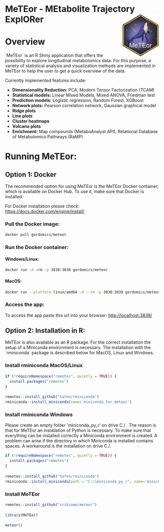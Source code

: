 # MeTEor - MEtabolite Trajectory ExplORer <img src="man/figures/logo.png" align="right" alt="" width="120" />

# Overview

\`MeTEor\` is an R Shiny application that offers the possibility to explore longitudinal metabolomics data. For this purpose, a variety of statistical analysis and visualization methods are implemented in MeTEor to help the user to get a quick overview of the data.

Currently implemented features include:

-   **Dimensionality Reduction:** PCA, Modern Tensor Factorization (TCAM)
-   **Statistical models:** Linear Mixed Models, Mixed ANOVA, Friedman test
-   **Prediction models:** Logistic regression, Random Forest, XGBoost
-   **Network plots:** Pearson correlation network, Gaussian graphical model
-   **Ridge plots**
-   **Line plots**
-   **Cluster heatmaps**
-   **Volcano plots**
-   **Enrichment:** Map compounds (MetaboAnalyst API), Relational Database of Metabolomics Pathways (RaMP)

# Running MeTEor:

## Option 1: Docker

The recommended option for using MeTEor is the MeTEor Docker container, which is available on Docker Hub. To use it, make sure that Docker is installed.

For Docker installation please check: <https://docs.docker.com/engine/install/>

### Pull the Docker image:

``` bash
docker pull gordomics/meteor
```

### Run the Docker container:

#### Windows/Linux:

``` bash
docker run -d —rm -p 3838:3838 gordomics/meteor
```

#### MacOS:

``` bash
docker run --platform linux/amd64 -d --rm -p 3838:3838 gordomics/meteor
```

### Access the app:

To access the app paste this url into your browser: <http://localhost:3838/>

## **Option 2: Installation in R:**

MeTEor is also available as an R package. For the correct installation the setup of a Miniconda environment is necessary. The installation with the \`rminiconda\` package is described below for MacOS, Linux and Windows.

### Install rminiconda MacOS/Linux

```r
if (!requireNamespace("remotes", quietly = TRUE)) {
  install.packages("remotes")
}

remotes::install_github("hafen/rminiconda") 
rminiconda::install_miniconda(name='miniconda_for_meteor')
```

### Install rminiconda Windows

Please create an empty folder 'miniconda_py_r' on drive C./ . The reason is that for MeTEor an installation of Python is necessary. To make sure that everything can be installed correctly a Miniconda environment is created. A problem can arise if the directory in which Miniconda is installed contains spaces. A workaround is the installation on drive C./.

```r
if (!requireNamespace("remotes", quietly = TRUE)) {
  install.packages("remotes")
}

remotes::install_github("hafen/rminiconda") 
rminiconda::install_miniconda(path = "C:\\miniconda_py_r", name='miniconda_for_meteor')
```

### Install MeTEor

```r
remotes::install_github("scibiome/meteor")

library(MeTEor)

meteor()
```
